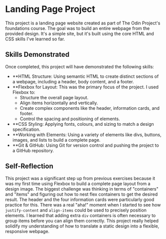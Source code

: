 # Landing Page Project

This project is a landing page website created as part of The Odin Project's foundations course. The goal was to build an entire webpage from the provided design. It's a simple site, but it's built using the core HTML and CSS skills I've learned so far.

## Skills Demonstrated

Once completed, this project will have demonstrated the following skills:

* **HTML Structure: Using semantic HTML to create distinct sections of a webpage, including a header, body content, and a footer.
* **Flexbox for Layout: This was the primary focus of the project. I used Flexbox to:
	* Structure the overall page layout.
	* Align items horizontally and vertically.
	* Create complex components like the header, information cards, and footer.
	* Control the spacing and positioning of elements.
* **CSS Styling: Applying fonts, colours, and sizing to match a design specification.
* **Working with Elements: Using a variety of elements like divs, buttons, images, and lists to build a complete page.
* **Git & GitHub: Using Git for version control and pushing the project to a GitHub repository.

## Self-Reflection

This project was a significant step up from previous exercises because it was my first time using Flexbox to build a complete page layout from a design image. The biggest challenge was thinking in terms of "containers" and "items" and figuring out how to nest flex containers to get the desired result. The header and the four information cards were particularly good practice for this.
There was a real "aha!" moment when I started to see how `justify-content` and `align-items` could be used to precisely position elements. I learned that adding extra `div` containers is often necessary to group items before you can align them correctly. This project really helped solidify my understanding of how to translate a static design into a flexible, responsive webpage.